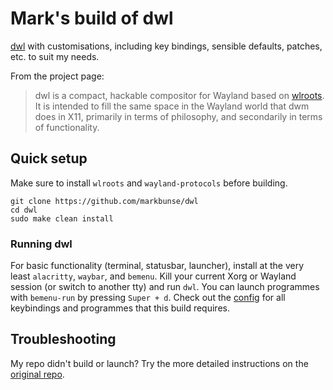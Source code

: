 # Mark's build of dwl

[dwl](https://github.com/djpohly/dwl) with customisations, including key bindings, sensible defaults, patches, etc. to suit my needs.

From the project page:

> dwl is a compact, hackable compositor for Wayland based on [wlroots](https://gitlab.freedesktop.org/wlroots/wlroots/). It is intended to fill the same space in the Wayland world that dwm does in X11, primarily in terms of philosophy, and secondarily in terms of functionality.

## Quick setup

Make sure to install `wlroots` and `wayland-protocols` before building.

```
git clone https://github.com/markbunse/dwl
cd dwl
sudo make clean install
```

### Running dwl

For basic functionality (terminal, statusbar, launcher), install at the very least `alacritty`, `waybar`, and `bemenu`.
Kill your current Xorg or Wayland session (or switch to another tty) and run `dwl`.
You can launch programmes with `bemenu-run` by pressing `Super + d`.
Check out the [config](https://github.com/markbunse/dwl/blob/main/config.h) for all keybindings and programmes that this build requires.

## Troubleshooting

My repo didn't build or launch? Try the more detailed instructions on the [original repo](https://github.com/djpohly/dwl#building-dwl).
